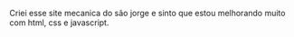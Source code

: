 Criei esse site mecanica do são jorge e sinto que estou melhorando muito com html, css e javascript.

